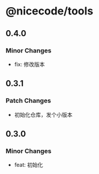 # @nicecode/tools

## 0.4.0

### Minor Changes

- fix: 修改版本

## 0.3.1

### Patch Changes

- 初始化仓库，发个小版本

## 0.3.0

### Minor Changes

- feat: 初始化
